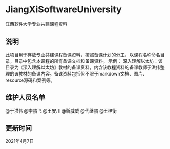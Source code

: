 # JiangXiSoftwareUniversity
江西软件大学专业共建课程资料

## 说明
此项目用于存放专业共建课程备课资料，按照备课计划的分工，以课程名称命名目录，目录中包含本课程的所有备课文档和备课资料。
示例：
深入理解以太坊：该目录为《深入理解以太坊》教材的备课资料，内含该教程资料的备课教师于洪伟整理的该教材的备课内容。备课资料包括但不限于markdown文档、图片、resource源码和案例等。

## 维护人员名单

@于洪伟
@李鹏飞
@王安川
@靳威威
@代继鹏
@王梓衡

## 更新时间
2021年4月7日

